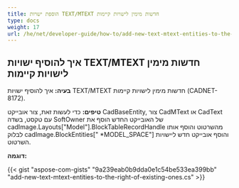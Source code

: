 ```yaml
---
title: הוספת ישויות TEXT/MTEXT חדשות מימין לישויות קיימות
type: docs
weight: 17
url: /he/net/developer-guide/how-to/add-new-text-mtext-entities-to-the-right-of-existing-ones/
---
```


## **איך להוסיף ישויות TEXT/MTEXT חדשות מימין לישויות קיימות**

**בעיה:** איך להוסיף ישויות TEXT/MTEXT חדשות מימין לישויות קיימות (CADNET-8172).

**טיפים:** כדי לעשות זאת, צור אובייקט CadBaseEntity, צור CadMText או CadText עם טקסט, בשדה SoftOwner של האובייקט החדש הוסף את cadImage.Layouts["Model"].BlockTableRecordHandle מהשרטוט והוסף אותו לבלוק cadImage.BlockEntities[" *MODEL_SPACE"] והוסף אובייקט חדש ליישויות השרטוט.

**דוגמה:**

{{< gist "aspose-com-gists" "9a239eab0b9dda0e1c54be533ea399bb" "add-new-text-mtext-entities-to-the-right-of-existing-ones.cs" >}}
